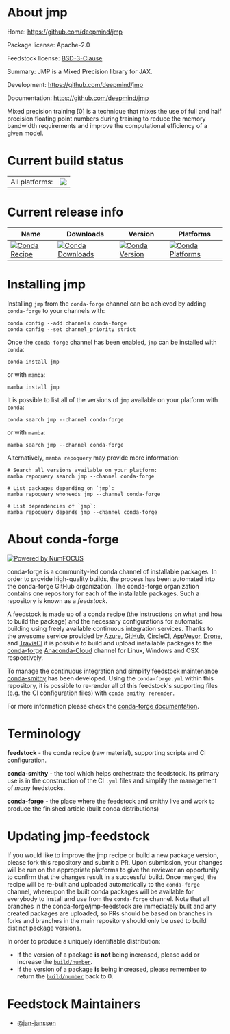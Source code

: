 About jmp
=========

Home: https://github.com/deepmind/jmp

Package license: Apache-2.0

Feedstock license: [BSD-3-Clause](https://github.com/conda-forge/jmp-feedstock/blob/main/LICENSE.txt)

Summary: JMP is a Mixed Precision library for JAX.

Development: https://github.com/deepmind/jmp

Documentation: https://github.com/deepmind/jmp

Mixed precision training [0] is a technique that mixes the use of full
and half precision floating point numbers during training to reduce
the memory bandwidth requirements and improve the computational
efficiency of a given model.


Current build status
====================


<table><tr><td>All platforms:</td>
    <td>
      <a href="https://dev.azure.com/conda-forge/feedstock-builds/_build/latest?definitionId=14382&branchName=main">
        <img src="https://dev.azure.com/conda-forge/feedstock-builds/_apis/build/status/jmp-feedstock?branchName=main">
      </a>
    </td>
  </tr>
</table>

Current release info
====================

| Name | Downloads | Version | Platforms |
| --- | --- | --- | --- |
| [![Conda Recipe](https://img.shields.io/badge/recipe-jmp-green.svg)](https://anaconda.org/conda-forge/jmp) | [![Conda Downloads](https://img.shields.io/conda/dn/conda-forge/jmp.svg)](https://anaconda.org/conda-forge/jmp) | [![Conda Version](https://img.shields.io/conda/vn/conda-forge/jmp.svg)](https://anaconda.org/conda-forge/jmp) | [![Conda Platforms](https://img.shields.io/conda/pn/conda-forge/jmp.svg)](https://anaconda.org/conda-forge/jmp) |

Installing jmp
==============

Installing `jmp` from the `conda-forge` channel can be achieved by adding `conda-forge` to your channels with:

```
conda config --add channels conda-forge
conda config --set channel_priority strict
```

Once the `conda-forge` channel has been enabled, `jmp` can be installed with `conda`:

```
conda install jmp
```

or with `mamba`:

```
mamba install jmp
```

It is possible to list all of the versions of `jmp` available on your platform with `conda`:

```
conda search jmp --channel conda-forge
```

or with `mamba`:

```
mamba search jmp --channel conda-forge
```

Alternatively, `mamba repoquery` may provide more information:

```
# Search all versions available on your platform:
mamba repoquery search jmp --channel conda-forge

# List packages depending on `jmp`:
mamba repoquery whoneeds jmp --channel conda-forge

# List dependencies of `jmp`:
mamba repoquery depends jmp --channel conda-forge
```


About conda-forge
=================

[![Powered by
NumFOCUS](https://img.shields.io/badge/powered%20by-NumFOCUS-orange.svg?style=flat&colorA=E1523D&colorB=007D8A)](https://numfocus.org)

conda-forge is a community-led conda channel of installable packages.
In order to provide high-quality builds, the process has been automated into the
conda-forge GitHub organization. The conda-forge organization contains one repository
for each of the installable packages. Such a repository is known as a *feedstock*.

A feedstock is made up of a conda recipe (the instructions on what and how to build
the package) and the necessary configurations for automatic building using freely
available continuous integration services. Thanks to the awesome service provided by
[Azure](https://azure.microsoft.com/en-us/services/devops/), [GitHub](https://github.com/),
[CircleCI](https://circleci.com/), [AppVeyor](https://www.appveyor.com/),
[Drone](https://cloud.drone.io/welcome), and [TravisCI](https://travis-ci.com/)
it is possible to build and upload installable packages to the
[conda-forge](https://anaconda.org/conda-forge) [Anaconda-Cloud](https://anaconda.org/)
channel for Linux, Windows and OSX respectively.

To manage the continuous integration and simplify feedstock maintenance
[conda-smithy](https://github.com/conda-forge/conda-smithy) has been developed.
Using the ``conda-forge.yml`` within this repository, it is possible to re-render all of
this feedstock's supporting files (e.g. the CI configuration files) with ``conda smithy rerender``.

For more information please check the [conda-forge documentation](https://conda-forge.org/docs/).

Terminology
===========

**feedstock** - the conda recipe (raw material), supporting scripts and CI configuration.

**conda-smithy** - the tool which helps orchestrate the feedstock.
                   Its primary use is in the construction of the CI ``.yml`` files
                   and simplify the management of *many* feedstocks.

**conda-forge** - the place where the feedstock and smithy live and work to
                  produce the finished article (built conda distributions)


Updating jmp-feedstock
======================

If you would like to improve the jmp recipe or build a new
package version, please fork this repository and submit a PR. Upon submission,
your changes will be run on the appropriate platforms to give the reviewer an
opportunity to confirm that the changes result in a successful build. Once
merged, the recipe will be re-built and uploaded automatically to the
`conda-forge` channel, whereupon the built conda packages will be available for
everybody to install and use from the `conda-forge` channel.
Note that all branches in the conda-forge/jmp-feedstock are
immediately built and any created packages are uploaded, so PRs should be based
on branches in forks and branches in the main repository should only be used to
build distinct package versions.

In order to produce a uniquely identifiable distribution:
 * If the version of a package **is not** being increased, please add or increase
   the [``build/number``](https://docs.conda.io/projects/conda-build/en/latest/resources/define-metadata.html#build-number-and-string).
 * If the version of a package **is** being increased, please remember to return
   the [``build/number``](https://docs.conda.io/projects/conda-build/en/latest/resources/define-metadata.html#build-number-and-string)
   back to 0.

Feedstock Maintainers
=====================

* [@jan-janssen](https://github.com/jan-janssen/)

